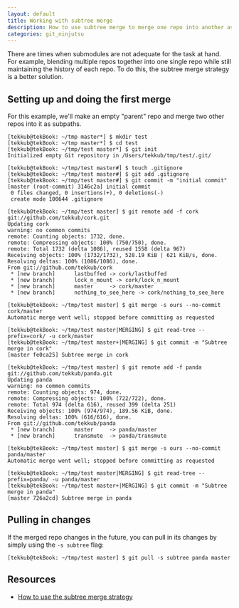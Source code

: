 ```yaml
---
layout: default
title: Working with subtree merge
description: How to use subtree merge to merge one repo into another as a subpath.
categories: git_ninjutsu
---
```


There are times when submodules are not adequate for the task at hand.  For example, blending multiple repos together into one single repo while still maintaining the history of each repo.  To do this, the subtree merge strategy is a better solution.

Setting up and doing the first merge
------------------------------------

For this example, we'll make an empty "parent" repo and merge two other repos into it as subpaths.

    [tekkub@tekBook: ~/tmp master*] $ mkdir test
    [tekkub@tekBook: ~/tmp master*] $ cd test
    [tekkub@tekBook: ~/tmp/test master*] $ git init
    Initialized empty Git repository in /Users/tekkub/tmp/test/.git/

    [tekkub@tekBook: ~/tmp/test master#] $ touch .gitignore
    [tekkub@tekBook: ~/tmp/test master#] $ git add .gitignore
    [tekkub@tekBook: ~/tmp/test master#] $ git commit -m "initial commit"
    [master (root-commit) 3146c2a] initial commit
     0 files changed, 0 insertions(+), 0 deletions(-)
     create mode 100644 .gitignore

    [tekkub@tekBook: ~/tmp/test master] $ git remote add -f cork git://github.com/tekkub/cork.git
    Updating cork
    warning: no common commits
    remote: Counting objects: 1732, done.
    remote: Compressing objects: 100% (750/750), done.
    remote: Total 1732 (delta 1086), reused 1558 (delta 967)
    Receiving objects: 100% (1732/1732), 528.19 KiB | 621 KiB/s, done.
    Resolving deltas: 100% (1086/1086), done.
    From git://github.com/tekkub/cork
     * [new branch]      lastbuffed -> cork/lastbuffed
     * [new branch]      lock_n_mount -> cork/lock_n_mount
     * [new branch]      master     -> cork/master
     * [new branch]      nothing_to_see_here -> cork/nothing_to_see_here

    [tekkub@tekBook: ~/tmp/test master] $ git merge -s ours --no-commit cork/master
    Automatic merge went well; stopped before committing as requested

    [tekkub@tekBook: ~/tmp/test master|MERGING] $ git read-tree --prefix=cork/ -u cork/master
    [tekkub@tekBook: ~/tmp/test master+|MERGING] $ git commit -m "Subtree merge in cork"
    [master fe0ca25] Subtree merge in cork

    [tekkub@tekBook: ~/tmp/test master] $ git remote add -f panda git://github.com/tekkub/panda.git
    Updating panda
    warning: no common commits
    remote: Counting objects: 974, done.
    remote: Compressing objects: 100% (722/722), done.
    remote: Total 974 (delta 616), reused 399 (delta 251)
    Receiving objects: 100% (974/974), 189.56 KiB, done.
    Resolving deltas: 100% (616/616), done.
    From git://github.com/tekkub/panda
     * [new branch]      master     -> panda/master
     * [new branch]      transmute  -> panda/transmute

    [tekkub@tekBook: ~/tmp/test master] $ git merge -s ours --no-commit panda/master
    Automatic merge went well; stopped before committing as requested

    [tekkub@tekBook: ~/tmp/test master|MERGING] $ git read-tree --prefix=panda/ -u panda/master
    [tekkub@tekBook: ~/tmp/test master+|MERGING] $ git commit -m "Subtree merge in panda"
    [master 726a2cd] Subtree merge in panda

Pulling in changes
------------------

If the merged repo changes in the future, you can pull in its changes by simply using the `-s subtree` flag:

    [tekkub@tekBook: ~/tmp/test master] $ git pull -s subtree panda master

Resources
---------

* [How to use the subtree merge strategy](http://www.kernel.org/pub/software/scm/git/docs/howto/using-merge-subtree.html)
